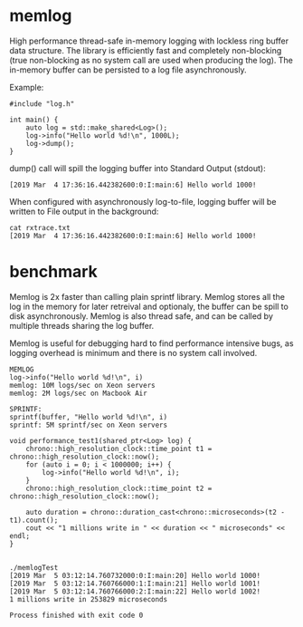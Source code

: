 # memlog
High performance thread-safe in-memory logging with lockless ring buffer data structure.
The library is efficiently fast and completely non-blocking (true non-blocking as no system call are used when producing the log). The in-memory buffer can be persisted to a log file asynchronously.

Example:
```
#include "log.h"

int main() {
    auto log = std::make_shared<Log>();
    log->info("Hello world %d!\n", 1000L);
    log->dump();
}
```

dump() call will spill the logging buffer into Standard Output (stdout):
```
[2019 Mar  4 17:36:16.442382600:0:I:main:6] Hello world 1000!
```

When configured with asynchronously log-to-file, logging buffer will be written to File output in the background:
```
cat rxtrace.txt
[2019 Mar  4 17:36:16.442382600:0:I:main:6] Hello world 1000!
```

# benchmark

Memlog is 2x faster than calling plain sprintf library. Memlog stores all the log in the memory for later retreival and optionaly, the buffer can be spill to disk asynchronously. Memlog is also thread safe, and can be called by multiple threads sharing the log buffer.

Memlog is useful for debugging hard to find performance intensive bugs, as logging overhead is minimum and there is no system call involved.

```
MEMLOG
log->info("Hello world %d!\n", i)
memlog: 10M logs/sec on Xeon servers
memlog: 2M logs/sec on Macbook Air

SPRINTF:
sprintf(buffer, "Hello world %d!\n", i)
sprintf: 5M sprintf/sec on Xeon servers
```

```
void performance_test1(shared_ptr<Log> log) {
    chrono::high_resolution_clock::time_point t1 = chrono::high_resolution_clock::now();
    for (auto i = 0; i < 1000000; i++) {
        log->info("Hello world %d!\n", i);
    }
    chrono::high_resolution_clock::time_point t2 = chrono::high_resolution_clock::now();

    auto duration = chrono::duration_cast<chrono::microseconds>(t2 - t1).count();
    cout << "1 millions write in " << duration << " microseconds" << endl;
}


./memlogTest
[2019 Mar  5 03:12:14.760732000:0:I:main:20] Hello world 1000!
[2019 Mar  5 03:12:14.760766000:1:I:main:21] Hello world 1001!
[2019 Mar  5 03:12:14.760766000:2:I:main:22] Hello world 1002!
1 millions write in 253829 microseconds

Process finished with exit code 0
```
